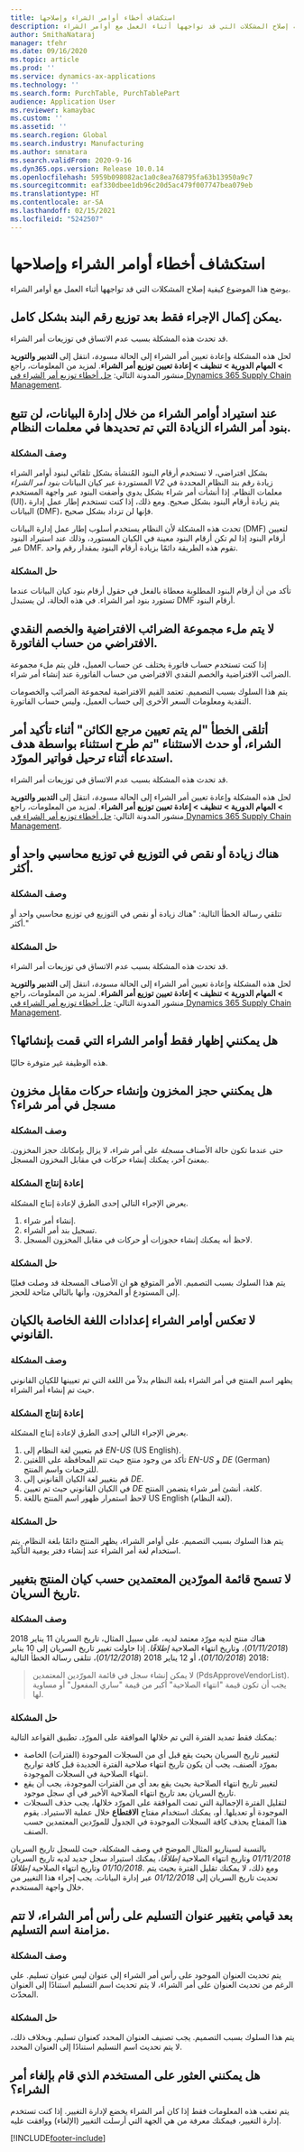 ```yaml
---
title: استكشاف أخطاء أوامر الشراء وإصلاحها
description: يوضح هذا الموضوع كيفية إصلاح المشكلات التي قد تواجهها أثناء العمل مع أوامر الشراء.
author: SmithaNataraj
manager: tfehr
ms.date: 09/16/2020
ms.topic: article
ms.prod: ''
ms.service: dynamics-ax-applications
ms.technology: ''
ms.search.form: PurchTable, PurchTablePart
audience: Application User
ms.reviewer: kamaybac
ms.custom: ''
ms.assetid: ''
ms.search.region: Global
ms.search.industry: Manufacturing
ms.author: smnatara
ms.search.validFrom: 2020-9-16
ms.dyn365.ops.version: Release 10.0.14
ms.openlocfilehash: 5959b098082ac1a0c8ea768795fa63b13950a9c7
ms.sourcegitcommit: eaf330dbee1db96c20d5ac479f007747bea079eb
ms.translationtype: HT
ms.contentlocale: ar-SA
ms.lasthandoff: 02/15/2021
ms.locfileid: "5242507"
---
```

# <a name="troubleshoot-purchase-orders"></a>استكشاف أخطاء أوامر الشراء وإصلاحها

يوضح هذا الموضوع كيفية إصلاح المشكلات التي قد تواجهها أثناء العمل مع أوامر الشراء.

## <a name="an-action-can-be-completed-only-after-the-line-number-is-fully-distributed"></a>يمكن إكمال الإجراء فقط بعد توزيع رقم البند بشكل كامل.

قد تحدث هذه المشكلة بسبب عدم الاتساق في توزيعات أمر الشراء.

لحل هذه المشكلة وإعادة تعيين أمر الشراء إلى الحالة *مسودة*، انتقل إلى **التدبير والتوريد \> المهام الدورية \> تنظيف \> إعادة تعيين توزيع أمر الشراء**. لمزيد من المعلومات، راجع منشور المدونة التالي: [حل أخطاء توزيع أمر الشراء في Dynamics 365 Supply Chain Management](https://cloudblogs.microsoft.com/dynamics365/it/2020/08/12/resolve-po-distribution-errors-in-dynamics-365-supply-chain-management/).

## <a name="when-purchase-orders-are-imported-through-data-management-purchase-order-line-numbers-dont-follow-the-increment-that-defined-in-system-parameters"></a>عند استيراد أوامر الشراء من خلال إدارة البيانات، لن تتبع بنود أمر الشراء الزيادة التي تم تحديدها في معلمات النظام.

### <a name="issue-description"></a>وصف المشكلة

بشكل افتراضي، لا تستخدم أرقام البنود المُنشأة بشكل تلقائي لبنود أوامر الشراء المستوردة عبر كيان البيانات *بنود أمر الشراء V2* زيادة رقم بند النظام المحددة في معلمات النظام. إذا أنشأت أمر شراء بشكل يدوي وأضفت البنود عبر واجهة المستخدم (UI)، يتم زيادة أرقام البنود بشكل صحيح. ومع ذلك، إذا كنت تستخدم إطار عمل إدارة البيانات (DMF)، فإنها لن تزداد بشكل صحيح.

تحدث هذه المشكلة لأن النظام يستخدم أسلوب إطار عمل إدارة البيانات (DMF) لتعيين أرقام البنود إذا لم تكن أرقام البنود معينة في الكيان المستورد، وذلك عند استيراد البنود عبر DMF. تقوم هذه الطريقة دائمًا بزيادة أرقام البنود بمقدار رقم واحد.

### <a name="issue-workaround"></a>حل المشكلة

تأكد من أن أرقام البنود المطلوبة معطاة بالفعل في حقول أرقام بنود كيان البيانات عندما تستورد بنود أمر الشراء. في هذه الحالة، لن يستبدل DMF أرقام البنود.

## <a name="a-default-tax-group-and-a-default-cash-discount-arent-filled-in-from-the-invoice-account"></a>لا يتم ملء مجموعة الضرائب الافتراضية والخصم النقدي الافتراضي من حساب الفاتورة.

إذا كنت تستخدم حساب فاتورة يختلف عن حساب العميل، فلن يتم ملء مجموعة الضرائب الافتراضية والخصم النقدي الافتراضي من حساب الفاتورة عند إنشاء أمر شراء.

يتم هذا السلوك بسبب التصميم. تعتمد القيم الافتراضية لمجموعة الضرائب والخصومات النقدية ومعلومات السعر الأخرى إلى حساب العميل، وليس حساب الفاتورة.

## <a name="i-receive-an-object-reference-not-set-error-during-purchase-order-confirmation-or-an-exception-has-been-thrown-by-the-target-of-an-invocation-exception-occurs-during-vendor-invoice-posting"></a>أتلقى الخطأ "لم يتم تعيين مرجع الكائن" أثناء تأكيد أمر الشراء، أو حدث الاستثناء "تم طرح استثناء بواسطة هدف استدعاء أثناء ترحيل فواتير المورّد.

قد تحدث هذه المشكلة بسبب عدم الاتساق في توزيعات أمر الشراء.

لحل هذه المشكلة وإعادة تعيين أمر الشراء إلى الحالة *مسودة*، انتقل إلى **التدبير والتوريد \> المهام الدورية \> تنظيف \> إعادة تعيين توزيع أمر الشراء**. لمزيد من المعلومات، راجع منشور المدونة التالي: [حل أخطاء توزيع أمر الشراء في Dynamics 365 Supply Chain Management](https://cloudblogs.microsoft.com/dynamics365/it/2020/08/12/resolve-po-distribution-errors-in-dynamics-365-supply-chain-management/).

## <a name="one-or-more-accounting-distributions-are-either-over-distributed-or-under-distributed"></a>هناك زيادة أو نقص في التوزيع في توزيع محاسبي واحد أو أكثر.

### <a name="issue-description"></a>وصف المشكلة

تتلقي رسالة الخطأ التالية: "هناك زيادة أو نقص في التوزيع في توزيع محاسبي واحد أو أكثر."

### <a name="issue-resolution"></a>حل المشكلة

قد تحدث هذه المشكلة بسبب عدم الاتساق في توزيعات أمر الشراء.

لحل هذه المشكلة وإعادة تعيين أمر الشراء إلى الحالة *مسودة*، انتقل إلى **التدبير والتوريد \> المهام الدورية \> تنظيف \> إعادة تعيين توزيع أمر الشراء**. لمزيد من المعلومات، راجع منشور المدونة التالي: [حل أخطاء توزيع أمر الشراء في Dynamics 365 Supply Chain Management](https://cloudblogs.microsoft.com/dynamics365/it/2020/08/12/resolve-po-distribution-errors-in-dynamics-365-supply-chain-management/).

## <a name="can-i-show-only-purchase-orders-that-i-created"></a>هل يمكنني إظهار فقط أوامر الشراء التي قمت بإنشائها؟

هذه الوظيفة غير متوفرة حاليًا.

## <a name="can-i-reserve-inventory-and-create-transactions-against-registered-inventory-on-a-purchase-order"></a>هل يمكنني حجز المخزون وإنشاء حركات مقابل مخزون مسجل في أمر شراء؟

### <a name="issue-description"></a>وصف المشكلة

حتى عندما تكون حالة الأصناف *مسجلة* على أمر شراء، لا يزال بإمكانك حجز المخزون. بمعنىً آخر، يمكنك إنشاء حركات في مقابل المخزون المسجل.

### <a name="reproduce-the-issue"></a>إعادة إنتاج المشكلة

يعرض الإجراء التالي إحدى الطرق لإعادة إنتاج المشكلة.

1. إنشاء أمر شراء.
2. تسجيل بند أمر الشراء.
3. لاحظ أنه يمكنك إنشاء حجوزات أو حركات في مقابل المخزون المسجل.

### <a name="issue-resolution"></a>حل المشكلة

يتم هذا السلوك بسبب التصميم. الأمر المتوقع هو ان الأصناف المسجلة قد وصلت فعليًا إلى المستودع أو المخزون، وأنها بالتالي متاحة للحجز.

## <a name="purchase-orders-dont-reflect-the-language-settings-of-the-legal-entity"></a>لا تعكس أوامر الشراء إعدادات اللغة الخاصة بالكيان القانوني.

### <a name="issue-description"></a>وصف المشكلة

يظهر اسم المنتج في أمر الشراء بلغة النظام بدلاً من اللغة التي تم تعيينها للكيان القانوني حيث تم إنشاء أمر الشراء.

### <a name="reproduce-the-issue"></a>إعادة إنتاج المشكلة

يعرض الإجراء التالي إحدى الطرق لإعادة إنتاج المشكلة.

1. قم بتعيين لغة النظام إلى *EN-US* (US English).
1. تأكد من وجود منتج حيث تتم المحافظة على اللغتين *EN-US* و *DE* (German) للترجمات واسم المنتج.
1. قم بتغيير لغة الكيان القانوني إلى *DE*.
1. في الكيان القانوني حيث تم تعيين *DE‎* كلغة، أنشئ أمر شراء يتضمن المنتج.
1. لاحظ استمرار ظهور اسم المنتج باللغة US English (لغة النظام).

### <a name="issue-resolution"></a>حل المشكلة

يتم هذا السلوك بسبب التصميم. على أوامر الشراء، يظهر المنتج دائمًا بلغة النظام. يتم استخدام لغة أمر الشراء عند إنشاء دفتر يومية التأكيد.

## <a name="the-approved-vendor-list-by-product-entity-doesnt-allow-the-effective-date-to-be-changed"></a>لا تسمح قائمة المورّدين المعتمدين حسب كيان المنتج بتغيير تاريخ السريان.

### <a name="issue-description"></a>وصف المشكلة

هناك منتج لديه مورّد معتمد لديه، على سبيل المثال، تاريخ السريان 11 يناير 2018 (*01/11/2018*)، وتاريخ انتهاء الصلاحية *إطلاقًا*. إذا حاولت تغيير تاريخ السريان إلى 10 يناير 2018 (*01/10/2018*)، أو 12 يناير 2018 (*01/12/2018*)، تتلقى رسالة الخطأ التالية:

> لا يمكن إنشاء سجل في قائمة المورّدين المعتمدين (PdsApproveVendorList). يجب أن تكون قيمة "انتهاء الصلاحية" أكبر من قيمة "ساري المفعول‬" أو مساوية لها.

### <a name="issue-resolution"></a>حل المشكلة

يمكنك فقط تمديد الفترة التي تم خلالها الموافقة على المورّد. تطبيق القواعد التالية:

- لتغيير تاريخ السريان بحيث يقع قبل أي من السجلات الموجودة (الفترات) الخاصة بمورّد الصنف، يجب أن يكون تاريخ انتهاء صلاحية الفترة الجديدة قبل كافة تواريخ انتهاء الصلاحية في السجلات الموجودة.
- لتغيير تاريخ انتهاء الصلاحية بحيث يقع بعد أي من الفترات الموجودة، يجب أن يقع تاريخ السريان بعد تاريخ انتهاء الصلاحية الأخير في أي سجل موجود.
- لتقليل الفترة الإجمالية التي تمت الموافقة على المورّد خلالها، يجب حذف السجلات الموجودة أو تعديلها. أو، يمكنك استخدام مفتاح **الاقتطاع** خلال عملية الاستيراد. يقوم هذا المفتاح بحذف كافة السجلات الموجودة في الجدول للمورّدين المعتمدين حسب الصنف.

بالنسبة لسيناريو المثال الموضح في وصف المشكلة، حيث للسجل تاريخ السريان *01/11/2018* وتاريخ انتهاء الصلاحية *إطلاقًا*، يمكنك استيراد سجل جديد لديه تاريخ السريان *01/10/2018* وتاريخ انتهاء الصلاحية *إطلاقًا‏‎*. ومع ذلك، لا يمكنك تقليل الفترة بحيث يتم تحديث تاريخ السريان إلى *01/12/2018* عبر إدارة البيانات. يجب إجراء هذا التغيير من خلال واجهة المستخدم.

## <a name="after-i-change-the-delivery-address-on-a-purchase-order-header-the-delivery-name-isnt-synced"></a>بعد قيامي بتغيير عنوان التسليم على رأس أمر الشراء، لا تتم مزامنة اسم التسليم.

### <a name="issue-description"></a>وصف المشكلة

يتم تحديث العنوان الموجود على رأس أمر الشراء إلى عنوان ليس عنوان تسليم. علي الرغم من تحديث العنوان على أمر الشراء، لا يتم تحديث اسم التسليم استنادًا إلى العنوان المحدّث.

### <a name="issue-resolution"></a>حل المشكلة

يتم هذا السلوك بسبب التصميم. يجب تصنيف العنوان المحدد كعنوان تسليم. وبخلاف ذلك، لا يتم تحديث اسم التسليم استنادًا إلى العنوان المحدد.

## <a name="can-i-find-the-user-who-canceled-a-purchase-order"></a>هل يمكنني العثور على المستخدم الذي قام بإلغاء أمر الشراء؟

يتم تعقب هذه المعلومات فقط إذا كان أمر الشراء يخضع لإدارة التغيير. إذا كنت تستخدم إدارة التغيير، فيمكنك معرفة من هي الجهة التي أرسلت التغيير (الإلغاء) ووافقت عليه.


[!INCLUDE[footer-include](../../includes/footer-banner.md)]